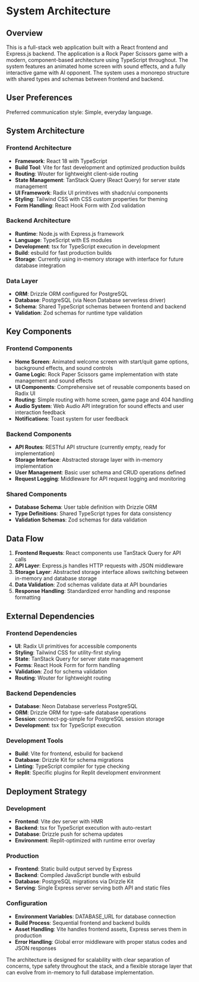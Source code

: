 # System Architecture

## Overview

This is a full-stack web application built with a React frontend and Express.js backend. The application is a Rock Paper Scissors game with a modern, component-based architecture using TypeScript throughout. The system features an animated home screen with sound effects, and a fully interactive game with AI opponent. The system uses a monorepo structure with shared types and schemas between frontend and backend.

## User Preferences

Preferred communication style: Simple, everyday language.

## System Architecture

### Frontend Architecture
- **Framework**: React 18 with TypeScript
- **Build Tool**: Vite for fast development and optimized production builds
- **Routing**: Wouter for lightweight client-side routing
- **State Management**: TanStack Query (React Query) for server state management
- **UI Framework**: Radix UI primitives with shadcn/ui components
- **Styling**: Tailwind CSS with CSS custom properties for theming
- **Form Handling**: React Hook Form with Zod validation

### Backend Architecture
- **Runtime**: Node.js with Express.js framework
- **Language**: TypeScript with ES modules
- **Development**: tsx for TypeScript execution in development
- **Build**: esbuild for fast production builds
- **Storage**: Currently using in-memory storage with interface for future database integration

### Data Layer
- **ORM**: Drizzle ORM configured for PostgreSQL
- **Database**: PostgreSQL (via Neon Database serverless driver)
- **Schema**: Shared TypeScript schemas between frontend and backend
- **Validation**: Zod schemas for runtime type validation

## Key Components

### Frontend Components
- **Home Screen**: Animated welcome screen with start/quit game options, background effects, and sound controls
- **Game Logic**: Rock Paper Scissors game implementation with state management and sound effects
- **UI Components**: Comprehensive set of reusable components based on Radix UI
- **Routing**: Simple routing with home screen, game page and 404 handling
- **Audio System**: Web Audio API integration for sound effects and user interaction feedback
- **Notifications**: Toast system for user feedback

### Backend Components
- **API Routes**: RESTful API structure (currently empty, ready for implementation)
- **Storage Interface**: Abstracted storage layer with in-memory implementation
- **User Management**: Basic user schema and CRUD operations defined
- **Request Logging**: Middleware for API request logging and monitoring

### Shared Components
- **Database Schema**: User table definition with Drizzle ORM
- **Type Definitions**: Shared TypeScript types for data consistency
- **Validation Schemas**: Zod schemas for data validation

## Data Flow

1. **Frontend Requests**: React components use TanStack Query for API calls
2. **API Layer**: Express.js handles HTTP requests with JSON middleware
3. **Storage Layer**: Abstracted storage interface allows switching between in-memory and database storage
4. **Data Validation**: Zod schemas validate data at API boundaries
5. **Response Handling**: Standardized error handling and response formatting

## External Dependencies

### Frontend Dependencies
- **UI**: Radix UI primitives for accessible components
- **Styling**: Tailwind CSS for utility-first styling
- **State**: TanStack Query for server state management
- **Forms**: React Hook Form for form handling
- **Validation**: Zod for schema validation
- **Routing**: Wouter for lightweight routing

### Backend Dependencies
- **Database**: Neon Database serverless PostgreSQL
- **ORM**: Drizzle ORM for type-safe database operations
- **Session**: connect-pg-simple for PostgreSQL session storage
- **Development**: tsx for TypeScript execution

### Development Tools
- **Build**: Vite for frontend, esbuild for backend
- **Database**: Drizzle Kit for schema migrations
- **Linting**: TypeScript compiler for type checking
- **Replit**: Specific plugins for Replit development environment

## Deployment Strategy

### Development
- **Frontend**: Vite dev server with HMR
- **Backend**: tsx for TypeScript execution with auto-restart
- **Database**: Drizzle push for schema updates
- **Environment**: Replit-optimized with runtime error overlay

### Production
- **Frontend**: Static build output served by Express
- **Backend**: Compiled JavaScript bundle with esbuild
- **Database**: PostgreSQL migrations via Drizzle Kit
- **Serving**: Single Express server serving both API and static files

### Configuration
- **Environment Variables**: DATABASE_URL for database connection
- **Build Process**: Sequential frontend and backend builds
- **Asset Handling**: Vite handles frontend assets, Express serves them in production
- **Error Handling**: Global error middleware with proper status codes and JSON responses

The architecture is designed for scalability with clear separation of concerns, type safety throughout the stack, and a flexible storage layer that can evolve from in-memory to full database implementation.